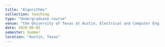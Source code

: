 ```yaml
---
title: "Algorithms"
collection: teaching
type: "Undergraduate course"
venue: "the University of Texas at Austin, Electrical and Computer Engineering Department"
date: 2020-06-05
semester: Summer
location: "Austin, Texas"
---
```

